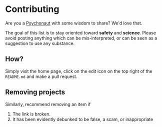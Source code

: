 # Contributing

Are you a [Psychonaut](https://psychonautwiki.org/wiki/Main_Page) with some wisdom to share? We'd love that.

The goal of this list is to stay oriented toward **safety** and **science**. Please avoid posting anything which can be mis-interpreted, or can be seen as a suggestion to use any substance.

## How?

Simply visit the home page, click on the edit icon on the top right of the `README.md` and make a pull request. 

## Removing projects

Similarly, recommend removing an item if
  1. The link is broken.
  2. It has been evidently debunked to be false, a scam, or inappropriate

